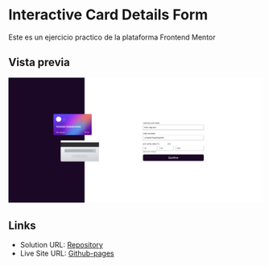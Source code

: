 # Interactive Card Details Form
Este es un ejercicio practico de la plataforma Frontend Mentor

## Vista previa
![](./src/Interactive-Card-Details-Form.png)

## Links

- Solution URL: [Repository](https://github.com/lexcode1227/interactive-card-details-form)
- Live Site URL: [Github-pages](https://lexcode1227.github.io/interactive-card-details-form/)